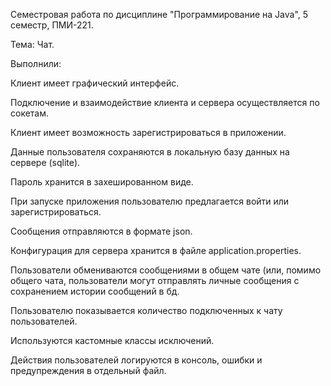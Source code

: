 Семестровая работа по дисциплине "Программирование на Java", 5 семестр, ПМИ-221.

Тема: Чат.

Выполнили: 


Клиент имеет графический интерфейс.

Подключение и взаимодействие клиента и сервера осуществляется по сокетам.

Клиент имеет возможность зарегистрироваться в приложении. 

Данные пользователя сохраняются в локальную базу данных на сервере (sqlite).

Пароль хранится в захешированном виде.

При запуске приложения пользователю предлагается войти или зарегистрироваться.

Сообщения отправляются в формате json.

Конфигурация для сервера хранится в файле application.properties.

Пользователи обмениваются сообщениями в общем чате (или, помимо общего чата, пользователи могут отправлять личные сообщения с сохранением истории сообщений в бд. 

Пользователю показывается количество подключенных к чату пользователей.

Используются кастомные классы исключений.

Действия пользователей логируются в консоль, ошибки и предупреждения в отдельный файл.
